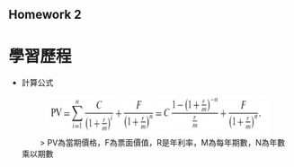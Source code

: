 ## Homework 2  

# 學習歷程  

* 計算公式　　

  <div align=center><img width="400" height="70" src="https://github.com/yanruchen36/Financial_Engineering/blob/master/HW2/ytm.PNG"/></div>　　
  > PV為當期價格，F為票面價值，R是年利率，M為每年期數，N為年數乘以期數
